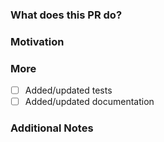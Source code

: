 <!--
PLEASE READ THIS MESSAGE.

HOW TO WRITE A GOOD PULL REQUEST?

- Make it small.
- Do only one thing.
- Avoid re-formatting.
- Make sure the code builds.
- Make sure all tests pass.
- Add tests.
- Write useful descriptions and titles.
- Address review comments in terms of additional commits.
- Do not amend/squash existing ones unless the PR is trivial.
- Read the contributing guide: https://github.com/manvalls/traefik/blob/master/.github/CONTRIBUTING.md.

-->

### What does this PR do?

<!-- A brief description of the change being made with this pull request. -->


### Motivation

<!-- What inspired you to submit this pull request? -->


### More

- [ ] Added/updated tests
- [ ] Added/updated documentation

### Additional Notes

<!-- Anything else we should know when reviewing? -->
